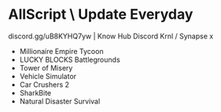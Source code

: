 # AllScript \\ Update Everyday
discord.gg/uB8KYHQ7yw | Know Hub Discord
Krnl / Synapse x

- Millionaire Empire Tycoon
- LUCKY BLOCKS Battlegrounds
- Tower of Misery
- Vehicle Simulator
- Car Crushers 2
- SharkBite
- Natural Disaster Survival
